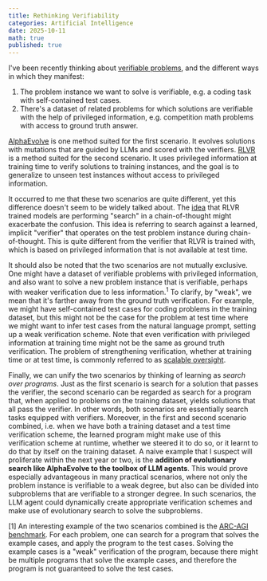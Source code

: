 ```yaml
---
title: Rethinking Verifiability
categories: Artificial Intelligence
date: 2025-10-11
math: true
published: true
---
```


I've been recently thinking about [verifiable problems](https://www.jasonwei.net/blog/asymmetry-of-verification-and-verifiers-law), and the different ways in which they manifest:
1. The problem instance we want to solve is verifiable, e.g. a coding task with self-contained test cases.
2. There's a dataset of related problems for which solutions are verifiable with the help of privileged information, e.g. competition math problems with access to ground truth answer.

[AlphaEvolve](https://arxiv.org/abs/2506.13131) is one method suited for the first scenario. It evolves solutions with mutations that are guided by LLMs and scored with the verifiers. [RLVR](https://arxiv.org/abs/2501.12948) is a method suited for the second scenario. It uses privileged information at training time to verify solutions to training instances, and the goal is to generalize to unseen test instances without access to privileged information.

It occurred to me that these two scenarios are quite different, yet this difference doesn't seem to be widely talked about. The [idea](https://x.com/SimonsInstitute/status/1839354223521374581?lang=en) that RLVR trained models are performing "search" in a chain-of-thought might exacerbate the confusion. This idea is referring to search against a learned, implicit "verifier" that operates on the test problem instance during chain-of-thought. This is quite different from the verifier that RLVR is trained with, which is based on privileged information that is not available at test time.

It should also be noted that the two scenarios are not mutually exclusive. One might have a dataset of verifiable problems with privileged information, and also want to solve a new problem instance that is verifiable, perhaps with weaker verification due to less information.<sup>1</sup> To clarify, by "weak", we mean that it's farther away from the ground truth verification. For example, we might have self-contained test cases for coding problems in the training dataset, but this might not be the case for the problem at test time where we might want to infer test cases from the natural language prompt, setting up a weak verification scheme.
Note that even verification with privileged information at training time might not be the same as ground truth verification. The problem of strengthening verification, whether at training time or at test time, is commonly referred to as [scalable oversight](https://www.lesswrong.com/posts/hw2tGSsvLLyjFoLFS/scalable-oversight-and-weak-to-strong-generalization).

Finally, we can unify the two scenarios by thinking of learning as *search over programs*. Just as the first scenario is search for a solution that passes the verifier, the second scenario can be regarded as search for a program that, when applied to problems on the training dataset, yields solutions that all pass the verifier. In other words, both scenarios are essentially search tasks equipped with verifiers. Moreover, in the first and second scenario combined, i.e. when we have both a training dataset and a test time verification scheme, the learned program might make use of this verification scheme at runtime, whether we steered it to do so, or it learnt to do that by itself on the training dataset. A naive example that I suspect will proliferate within the next year or two, is the **addition of evolutionary search like AlphaEvolve to the toolbox of LLM agents**. This would prove especially advantageous in many practical scenarios, where not only the problem instance is verifiable to a weak degree, but also can be divided into subproblems that are verifiable to a stronger degree. In such scenarios, the LLM agent could dynamically create appropriate verification schemes and make use of evolutionary search to solve the subproblems.

[1] An interesting example of the two scenarios combined is the [ARC-AGI benchmark](https://arcprize.org/arc-agi/2/). For each problem, one can search for a program that solves the example cases, and apply the program to the test cases. Solving the example cases is a "weak" verification of the program, because there might be multiple programs that solve the example cases, and therefore the program is not guaranteed to solve the test cases.
